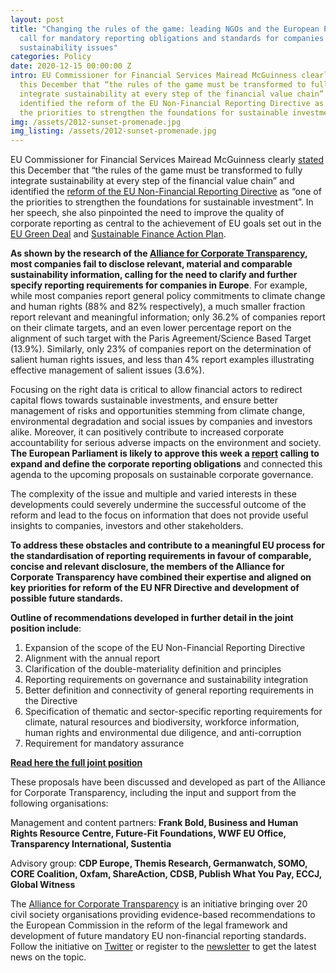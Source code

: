 ```yaml
---
layout: post
title: "Changing the rules of the game: leading NGOs and the European Parliament
  call for mandatory reporting obligations and standards for companies on
  sustainability issues"
categories: Policy
date: 2020-12-15 00:00:00 Z
intro: EU Commissioner for Financial Services Mairead McGuinness clearly stated
  this December that “the rules of the game must be transformed to fully
  integrate sustainability at every step of the financial value chain” and
  identified the reform of the EU Non-Financial Reporting Directive as “one of
  the priorities to strengthen the foundations for sustainable investment”
img: /assets/2012-sunset-promenade.jpg
img_listing: /assets/2012-sunset-promenade.jpg
---
```


EU Commissioner for Financial Services Mairead McGuinness clearly [stated](https://ec.europa.eu/commission/commissioners/2019-2024/mcguinness/announcements/keynote-address-launch-climate-disclosure-standards-board-report-state-eu-environmental-disclosures_en) this December that “the rules of the game must be transformed to fully integrate sustainability at every step of the financial value chain” and identified the [reform of the EU Non-Financial Reporting Directive](https://ec.europa.eu/info/business-economy-euro/company-reporting-and-auditing/company-reporting/non-financial-reporting_en) as “one of the priorities to strengthen the foundations for sustainable investment”. In her speech, she also pinpointed the need to improve the quality of corporate reporting as central to the achievement of EU goals set out in the [EU Green Deal](https://ec.europa.eu/info/strategy/priorities-2019-2024/european-green-deal_en) and [Sustainable Finance Action Plan](https://ec.europa.eu/info/publications/sustainable-finance-renewed-strategy_en). 

**As shown by the research of the [Alliance for Corporate Transparency](http://www.allianceforcorporatetransparency.org/), most companies fail to disclose relevant, material and comparable sustainability information, calling for the need to clarify and further specify reporting requirements for companies in Europe**. For example, while most companies report general policy commitments to climate change and human rights (88% and 82% respectively), a much smaller fraction report relevant and meaningful information; only 36.2% of companies report on their climate targets, and an even lower percentage report on the alignment of such target with the Paris Agreement/Science Based Target (13.9%). Similarly, only 23% of companies report on the determination of salient human rights issues, and less than 4% report examples illustrating effective management of salient issues (3.6%).

Focusing on the right data is critical to allow financial actors to redirect capital flows towards sustainable investments, and ensure better management of risks and opportunities stemming from climate change, environmental degradation and social issues by companies and investors alike. Moreover, it can positively contribute to increased corporate accountability for serious adverse impacts on the environment and society. **The European Parliament is likely to approve this week a [report](https://www.europarl.europa.eu/doceo/document/A-9-2020-0240_EN.html) calling to expand and define the corporate reporting obligations** and connected this agenda to the upcoming proposals on sustainable corporate governance. 

The complexity of the issue and multiple and varied interests in these developments could severely undermine the successful outcome of the reform and lead to the focus on information that does not provide useful insights to companies, investors and other stakeholders. 

**To address these obstacles and contribute to a meaningful EU process for the standardisation of reporting requirements in favour of comparable, concise and relevant disclosure, the members of the Alliance for Corporate Transparency have combined their expertise and aligned on key priorities for reform of the EU NFR Directive and development of possible future standards.**
 
**Outline of recommendations developed in further detail in the joint position include**:
1. Expansion of the scope of the EU Non-Financial Reporting Directive 
2. Alignment with the annual report 
3. Clarification of the double-materiality definition and principles 
4. Reporting requirements on governance and sustainability integration 
5. Better definition and connectivity of general reporting requirements in the Directive 
6. Specification of thematic and sector-specific reporting requirements for climate, natural resources and biodiversity, workforce information, human rights and environmental due diligence, and anti-corruption 
7. Requirement for mandatory assurance

<a href="{% asset 'Reform_NFRD_Joint_Position_Alliance_for_Corporate_Transparency_final.pdf' @path %}" target="_blank"><strong>Read here the full joint position</strong></a>

These proposals have been discussed and developed as part of the Alliance for Corporate Transparency, including the input and support from the following organisations:

Management and content partners: **Frank Bold, Business and Human Rights Resource Centre, Future-Fit Foundations, WWF EU Office, Transparency International, Sustentia**

Advisory group: **CDP Europe, Themis Research, Germanwatch, SOMO, CORE Coalition, Oxfam, ShareAction, CDSB, Publish What You Pay, ECCJ, Global Witness**

The [Alliance for Corporate Transparency](http://www.allianceforcorporatetransparency.org/) is an initiative bringing over 20 civil society organisations providing evidence-based recommendations to the European Commission in the reform of the legal framework and development of future mandatory EU non-financial reporting standards. Follow the initiative on [Twitter](https://twitter.com/EUCorpReporting) or register to the [newsletter](http://eepurl.com/dJPBjQ) to get the latest news on the topic. 
